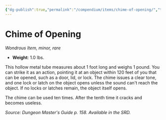 ```yaml
---
{"dg-publish":true,"permalink":"/compendium/items/chime-of-opening/","tags":["compendium/src/5e/dmg","item/rarity/rare","item/tier/minor","item/wondrous"]}
---
```


# Chime of Opening
*Wondrous Item, minor, rare*  

- **Weight**: 1.0 lbs.

This hollow metal tube measures about 1 foot long and weighs 1 pound. You can strike it as an action, pointing it at an object within 120 feet of you that can be opened, such as a door, lid, or lock. The chime issues a clear tone, and one lock or latch on the object opens unless the sound can't reach the object. If no locks or latches remain, the object itself opens.

The chime can be used ten times. After the tenth time it cracks and becomes useless.

*Source: Dungeon Master's Guide p. 158. Available in the SRD.*